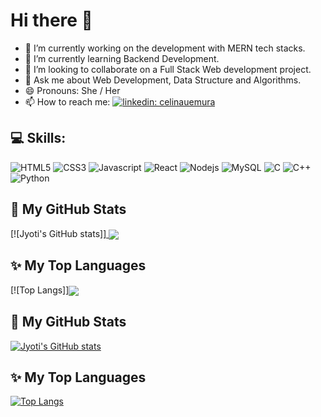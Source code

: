 # Hi there 👋

<!--
**jyoti-2/jyoti-2** is a ✨ _special_ ✨ repository because its `README.md` (this file) appears on your GitHub profile.
-->
- 🔭 I’m currently working on the development with MERN tech stacks.
- 🌱 I’m currently learning Backend Development.
- 👯 I’m looking to collaborate on a Full Stack Web development project.
- 💬 Ask me about Web Development, Data Structure and Algorithms.
- 😄 Pronouns: She / Her
- 📫 How to reach me:  [![linkedin: celinauemura](https://img.shields.io/badge/LinkedIn-0077B5?style=for-the-badge&logo=linkedin&logoColor=white)](https://www.linkedin.com/in/jyoti-kumari2/) 
## 💻 Skills:

![HTML5](https://img.shields.io/badge/HTML5-E34F26?style=for-the-badge&logo=html5&logoColor=white)
![CSS3](https://img.shields.io/badge/CSS3-1572B6?style=for-the-badge&logo=css3&logoColor=white)
![Javascript](https://img.shields.io/badge/JavaScript-323330?style=for-the-badge&logo=javascript&logoColor=F7DF1E)
![React](https://img.shields.io/badge/React-20232A?style=for-the-badge&logo=react&logoColor=61DAFB)
![Nodejs](https://img.shields.io/badge/Node.js-43853D?style=for-the-badge&logo=node.js&logoColor=white)
![MySQL](https://img.shields.io/badge/MySQL-00000F?style=for-the-badge&logo=mysql&logoColor=white)
![C](https://img.shields.io/badge/c%20-%2300599C.svg?&style=for-the-badge&logo=C&logoColor=white)
![C++](https://img.shields.io/badge/-C++-00599C?style=for-the-badge&logo=C++&logoColor=white)
![Python](https://img.shields.io/badge/Python-14354C?style=for-the-badge&logo=python&logoColor=white)

## :pushpin: My GitHub Stats
[![Jyoti's GitHub stats]<a href = "https://github-readme-stats.vercel.app/api?username=jyoti-2&show_icons=true&theme=tokyonight">]
  <img align="center" src= "https://github.com/anuraghazra/github-readme-stats"/>
  </a>

## :sparkles: My Top Languages

[![Top Langs]<a href= "https://github-readme-stats.vercel.app/api/top-langs/?username=jyoti-2&layout=compact&show_icons=true&theme=tokyonight">]<img align="center" src= "https://github.com/anuraghazra/github-readme-stats"/>
  </a>





## :pushpin: My GitHub Stats
[![Jyoti's GitHub stats](https://github-readme-stats.vercel.app/api?username=jyoti-2&show_icons=true&theme=tokyonight)](https://github.com/anuraghazra/github-readme-stats)

## :sparkles: My Top Languages

[![Top Langs](https://github-readme-stats.vercel.app/api/top-langs/?username=jyoti-2&layout=compact&show_icons=true&theme=tokyonight)](https://github.com/anuraghazra/github-readme-stats)

